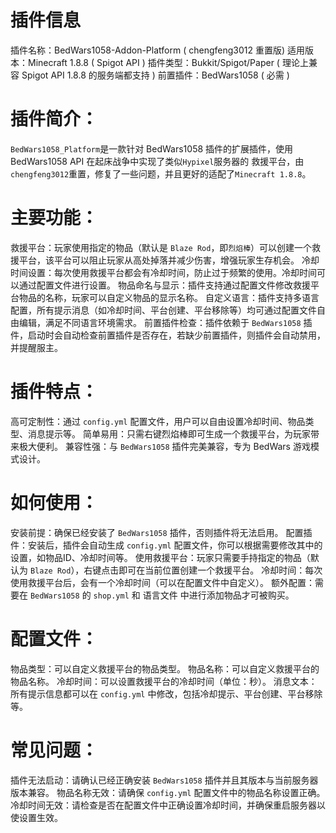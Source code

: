 # 插件信息
插件名称：BedWars1058-Addon-Platform ( chengfeng3012 重置版)
适用版本：Minecraft 1.8.8 ( Spigot API )
插件类型：Bukkit/Spigot/Paper ( 理论上兼容 Spigot API 1.8.8 的服务端都支持 )
前置插件：BedWars1058 ( 必需 )

# 插件简介：
`BedWars1058_Platform`是一款针对 BedWars1058 插件的扩展插件，使用 BedWars1058 API 在起床战争中实现了类似`Hypixel`服务器的
救援平台，由`chengfeng3012`重置，修复了一些问题，并且更好的适配了`Minecraft 1.8.8`。

# 主要功能：
救援平台：玩家使用指定的物品（默认是 `Blaze Rod`，即`烈焰棒`）可以创建一个救援平台，该平台可以阻止玩家从高处掉落并减少伤害，增强玩家生存机会。
冷却时间设置：每次使用救援平台都会有冷却时间，防止过于频繁的使用。冷却时间可以通过配置文件进行设置。
物品命名与显示：插件支持通过配置文件修改救援平台物品的名称，玩家可以自定义物品的显示名称。
自定义语言：插件支持多语言配置，所有提示消息（如冷却时间、平台创建、平台移除等）均可通过配置文件自由编辑，满足不同语言环境需求。
前置插件检查：插件依赖于 `BedWars1058` 插件，启动时会自动检查前置插件是否存在，若缺少前置插件，则插件会自动禁用，并提醒服主。

# 插件特点：
高可定制性：通过 `config.yml` 配置文件，用户可以自由设置冷却时间、物品类型、消息提示等。
简单易用：只需右键烈焰棒即可生成一个救援平台，为玩家带来极大便利。
兼容性强：与 `BedWars1058` 插件完美兼容，专为 BedWars 游戏模式设计。

# 如何使用：
安装前提：确保已经安装了 `BedWars1058` 插件，否则插件将无法启用。
配置插件：安装后，插件会自动生成 `config.yml` 配置文件，你可以根据需要修改其中的设置，如物品ID、冷却时间等。
使用救援平台：玩家只需要手持指定的物品（默认为 `Blaze Rod`），右键点击即可在当前位置创建一个救援平台。
冷却时间：每次使用救援平台后，会有一个冷却时间（可以在配置文件中自定义）。
额外配置：需要在 `BedWars1058` 的 `shop.yml` 和 语言文件 中进行添加物品才可被购买。

# 配置文件：
物品类型：可以自定义救援平台的物品类型。
物品名称：可以自定义救援平台的物品名称。
冷却时间：可以设置救援平台的冷却时间（单位：秒）。
消息文本：所有提示信息都可以在 `config.yml` 中修改，包括冷却提示、平台创建、平台移除等。

# 常见问题：
插件无法启动：请确认已经正确安装 `BedWars1058` 插件并且其版本与当前服务器版本兼容。
物品名称无效：请确保 `config.yml` 配置文件中的物品名称设置正确。
冷却时间无效：请检查是否在配置文件中正确设置冷却时间，并确保重启服务器以使设置生效。

